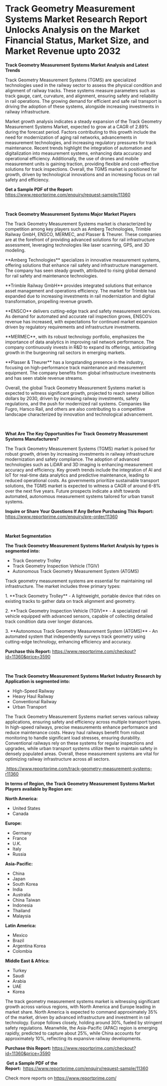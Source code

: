 <p><h1>Track Geometry Measurement Systems Market Research Report Unlocks Analysis on the Market Financial Status, Market Size, and Market Revenue upto 2032</h1></p><p><strong>Track Geometry Measurement Systems Market Analysis and Latest Trends</strong></p>
<p><p>Track Geometry Measurement Systems (TGMS) are specialized technologies used in the railway sector to assess the physical condition and alignment of railway tracks. These systems measure parameters such as track gauge, cant, curvature, and alignment, ensuring safety and reliability in rail operations. The growing demand for efficient and safe rail transport is driving the adoption of these systems, alongside increasing investments in railway infrastructure.</p><p>Market growth analysis indicates a steady expansion of the Track Geometry Measurement Systems Market, expected to grow at a CAGR of 2.89% during the forecast period. Factors contributing to this growth include the need for modernization of aging rail networks, advancements in measurement technologies, and increasing regulatory pressures for track maintenance. Recent trends highlight the integration of automation and digitalization into measurement systems, enhancing data accuracy and operational efficiency. Additionally, the use of drones and mobile measurement units is gaining traction, providing flexible and cost-effective solutions for track inspections. Overall, the TGMS market is positioned for growth, driven by technological innovations and an increasing focus on rail safety and efficiency.</p></p>
<p><strong>Get a Sample PDF of the Report:&nbsp;</strong> <a href="https://www.reportprime.com/enquiry/request-sample/11360?utm_campaign=2479&utm_medium=2&utm_source=Github&utm_content=ia&utm_term=20032025&utm_id=track-geometry-measurement-systems">https://www.reportprime.com/enquiry/request-sample/11360</a></p>
<p>&nbsp;</p>
<p><strong>Track Geometry Measurement Systems Major Market Players</strong></p>
<p><p>The Track Geometry Measurement Systems market is characterized by competition among key players such as Amberg Technologies, Trimble Railway GmbH, ENSCO, MERMEC, and Plasser & Theurer. These companies are at the forefront of providing advanced solutions for rail infrastructure assessment, leveraging technologies like laser scanning, GPS, and 3D modeling.</p><p>**Amberg Technologies** specializes in innovative measurement systems, offering solutions that enhance rail safety and infrastructure management. The company has seen steady growth, attributed to rising global demand for rail safety and maintenance technologies. </p><p>**Trimble Railway GmbH** provides integrated solutions that enhance asset management and operations efficiency. The market for Trimble has expanded due to increasing investments in rail modernization and digital transformation, propelling revenue growth.</p><p>**ENSCO** delivers cutting-edge track and safety measurement services. As demand for automated and accurate rail inspection grows, ENSCO’s revenue has increased, with expectations for continued market expansion driven by regulatory requirements and infrastructure investments.</p><p>**MERMEC**, with its robust technology portfolio, emphasizes the importance of data analytics in improving rail network performance. The company continuously invests in R&D to expand its offerings, anticipating growth in the burgeoning rail sectors in emerging markets.</p><p>**Plasser & Theurer** has a longstanding presence in the industry, focusing on high-performance track maintenance and measurement equipment. The company benefits from global infrastructure investments and has seen stable revenue streams.</p><p>Overall, the global Track Geometry Measurement Systems market is expected to witness significant growth, projected to reach several billion dollars by 2030, driven by increasing railway investments, safety regulations, and the push for modernized rail systems. Companies like Fugro, Harsco Rail, and others are also contributing to a competitive landscape characterized by innovation and technological advancement.</p></p>
<p>&nbsp;</p>
<p><strong>What Are The Key Opportunities For Track Geometry Measurement Systems Manufacturers?</strong></p>
<p><p>The Track Geometry Measurement Systems (TGMS) market is poised for robust growth, driven by increasing investments in railway infrastructure modernization and safety compliance. The adoption of advanced technologies such as LiDAR and 3D imaging is enhancing measurement accuracy and efficiency. Key growth trends include the integration of AI and IoT for real-time data analytics and predictive maintenance, leading to reduced operational costs. As governments prioritize sustainable transport solutions, the TGMS market is expected to witness a CAGR of around 6-8% over the next five years. Future prospects indicate a shift towards automated, autonomous measurement systems tailored for urban transit systems.</p></p>
<p><strong>Inquire or Share Your Questions If Any Before Purchasing This Report:</strong> <a href="https://www.reportprime.com/enquiry/pre-order/11360?utm_campaign=2479&utm_medium=2&utm_source=Github&utm_content=ia&utm_term=20032025&utm_id=track-geometry-measurement-systems">https://www.reportprime.com/enquiry/pre-order/11360</a></p>
<p>&nbsp;</p>
<p><strong>Market Segmentation</strong></p>
<p><strong>The Track Geometry Measurement Systems Market Analysis by types is segmented into:</strong></p>
<p><ul><li>Track Geometry Trolley</li><li>Track Geometry Inspection Vehicle (TGIV)</li><li>Autonomous Track Geometry Measurement System (ATGMS)</li></ul></p>
<p><p>Track geometry measurement systems are essential for maintaining rail infrastructure. The market includes three primary types: </p><p>1. **Track Geometry Trolley** - A lightweight, portable device that rides on existing tracks to gather data on track alignment and geometry.</p><p>2. **Track Geometry Inspection Vehicle (TGIV)** - A specialized rail vehicle equipped with advanced sensors, capable of collecting detailed track condition data over longer distances.</p><p>3. **Autonomous Track Geometry Measurement System (ATGMS)** - An automated system that independently surveys track geometry using cutting-edge technology, enhancing efficiency and accuracy.</p></p>
<p><strong>Purchase this Report:&nbsp;</strong><a href="https://www.reportprime.com/checkout?id=11360&price=3590&utm_campaign=2479&utm_medium=2&utm_source=Github&utm_content=ia&utm_term=20032025&utm_id=track-geometry-measurement-systems">https://www.reportprime.com/checkout?id=11360&price=3590</a></p>
<p>&nbsp;</p>
<p><strong>The Track Geometry Measurement Systems Market Industry Research by Application is segmented into:</strong></p>
<p><ul><li>High-Speed Railway</li><li>Heavy Haul Railway</li><li>Conventional Railway</li><li>Urban Transport</li></ul></p>
<p><p>The Track Geometry Measurement Systems market serves various railway applications, ensuring safety and efficiency across multiple transport types. In high-speed railways, precise measurements enhance performance and reduce maintenance costs. Heavy haul railways benefit from robust monitoring to handle significant load stresses, ensuring durability. Conventional railways rely on these systems for regular inspections and upgrades, while urban transport systems utilize them to maintain safety in densely populated areas. Overall, these measurement systems are vital for optimizing railway infrastructure across all sectors.</p></p>
<p><a href="https://www.reportprime.com/track-geometry-measurement-systems-r11360?utm_campaign=2479&utm_medium=2&utm_source=Github&utm_content=ia&utm_term=20032025&utm_id=track-geometry-measurement-systems">&nbsp;https://www.reportprime.com/track-geometry-measurement-systems-r11360</a></p>
<p><strong>In terms of Region, the Track Geometry Measurement Systems Market Players available by Region are:</strong></p>
<p>
    <p> <strong> North America: </strong>
        <ul>
            <li>United States</li>
            <li>Canada</li>
        </ul>
        </p> 
    <p> <strong> Europe: </strong>
        <ul>
            <li>Germany</li>
            <li>France</li>
            <li>U.K.</li>
            <li>Italy</li>
            <li>Russia</li>
        </ul>
        </p> 
    <p> <strong> Asia-Pacific: </strong>
        <ul>
            <li>China</li>
            <li>Japan</li>
            <li>South Korea</li>
            <li>India</li>
            <li>Australia</li>
            <li>China Taiwan</li>
            <li>Indonesia</li>
            <li>Thailand</li>
            <li>Malaysia</li>
        </ul>
        </p> 
    <p> <strong> Latin America: </strong>
        <ul>
            <li>Mexico</li>
            <li>Brazil</li>
            <li>Argentina Korea</li>
            <li>Colombia</li>
        </ul>
        </p> 
    <p> <strong> Middle East & Africa: </strong>
        <ul>
            <li>Turkey</li>
            <li>Saudi</li>
            <li>Arabia</li>
            <li>UAE</li>
            <li>Korea</li>
        </ul>
    </p>
    </p>
<p><p>The track geometry measurement systems market is witnessing significant growth across various regions, with North America and Europe leading in market share. North America is expected to command approximately 35% of the market, driven by advanced infrastructure and investment in rail technology. Europe follows closely, holding around 30%, fueled by stringent safety regulations. Meanwhile, the Asia-Pacific (APAC) region is emerging rapidly, predicted to capture about 25%, while China accounts for approximately 10%, reflecting its expansive railway developments.</p></p>
<p><strong>Purchase this Report: </strong><a href="https://www.reportprime.com/checkout?id=11360&price=3590&utm_campaign=2479&utm_medium=2&utm_source=Github&utm_content=ia&utm_term=20032025&utm_id=track-geometry-measurement-systems">https://www.reportprime.com/checkout?id=11360&price=3590</a></p>
<p>&nbsp;<strong>Get a Sample PDF of the Report:&nbsp;&nbsp;</strong><a href="https://www.reportprime.com/enquiry/request-sample/11360?utm_campaign=2479&utm_medium=2&utm_source=Github&utm_content=ia&utm_term=20032025&utm_id=track-geometry-measurement-systems">https://www.reportprime.com/enquiry/request-sample/11360</a></p>
<p><strong></strong></p>
<p>Check more reports on <a href="https://www.reportprime.com/?utm_campaign=2479&utm_medium=2&utm_source=Github&utm_content=ia&utm_term=20032025&utm_id=track-geometry-measurement-systems">https://www.reportprime.com/</a></p>